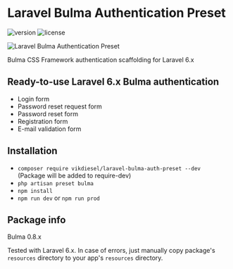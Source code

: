 Laravel Bulma Authentication Preset
======

![version](https://img.shields.io/badge/version-1.1.0-blue.svg)  ![license](https://img.shields.io/badge/license-MIT-blue.svg)

![Laravel Bulma Authentication Preset](https://justboil.me/images/laravel-bulma-auth.png)

Bulma CSS Framework authentication scaffolding for Laravel 6.x

## Ready-to-use Laravel 6.x Bulma authentication

- Login form
- Password reset request form
- Password reset form
- Registration form
- E-mail validation form

## Installation

- `composer require vikdiesel/laravel-bulma-auth-preset --dev` (Package will be added to require-dev)
- `php artisan preset bulma`
- `npm install`
- `npm run dev` or `npm run prod`

## Package info

Bulma 0.8.x

Tested with Laravel 6.x. In case of errors, just manually copy package's `resources` directory to your app's `resources` directory.

